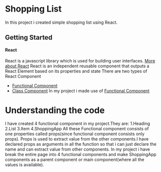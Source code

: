 # Shopping List 
In this project i created simple shopping list using React.
## Getting Started
#### React
React is a javascript library which is used for building user interfaces.
[More about React](https://reactjs.org/docs/getting-started.html)
React is an independent reusable component that outputs a React Element based on its properties and state
There are two types of React Component
* [Functional Component](https://reactjs.org/docs/components-and-props.html)
* [Class Component](https://reactjs.org/docs/components-and-props.html)
In my project i made use of [Functional Component](https://reactjs.org/docs/components-and-props.html)
# Understanding the code
I have created 4 functional component in my project.They are:
1.Heading
2.List
3.Item
4.ShoppingApp
All these Functional component consists of one properties called props(since functional component consists only props). Props is used to extract value from the other components.I have declared props as arguments in all the function so that i can just declare the name and can extract value from other components.
In my project i have break the entire page into 4 functional components and make ShoppingApp components as a parent component or main component(where all the values is available).